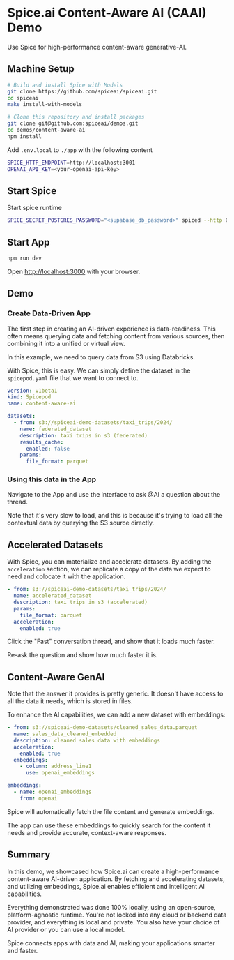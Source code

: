 # Spice.ai Content-Aware AI (CAAI) Demo

Use Spice for high-performance content-aware generative-AI.

## Machine Setup

```bash
# Build and install Spice with Models
git clone https://github.com/spiceai/spiceai.git
cd spiceai
make install-with-models

# Clone this repository and install packages
git clone git@github.com:spiceai/demos.git
cd demos/content-aware-ai
npm install
```

Add `.env.local` to `./app` with the following content

```bash
SPICE_HTTP_ENDPOINT=http://localhost:3001
OPENAI_API_KEY=<your-openai-api-key>
```

## Start Spice

Start spice runtime

```bash
SPICE_SECRET_POSTGRES_PASSWORD="<supabase_db_password>" spiced --http 0.0.0.0:3001
```

## Start App

```bash
npm run dev
```

Open [http://localhost:3000](http://localhost:3000) with your browser.

## Demo

### Create Data-Driven App

The first step in creating an AI-driven experience is data-readiness. This often means querying data and fetching content from various sources, then combining it into a unified or virtual view.

In this example, we need to query data from S3 using Databricks.

With Spice, this is easy. We can simply define the dataset in the `spicepod.yaml` file that we want to connect to.

```yaml
version: v1beta1
kind: Spicepod
name: content-aware-ai

datasets:
  - from: s3://spiceai-demo-datasets/taxi_trips/2024/
    name: federated_dataset
    description: taxi trips in s3 (federated)
    results_cache:
      enabled: false
    params:
      file_format: parquet
```

### Using this data in the App

Navigate to the App and use the interface to ask @AI a question about the thread.

Note that it's very slow to load, and this is because it's trying to load all the contextual data by querying the S3 source directly.

## Accelerated Datasets

With Spice, you can materialize and accelerate datasets. By adding the `acceleration` section, we can replicate a copy of the data we expect to need and colocate it with the application.

```yaml
- from: s3://spiceai-demo-datasets/taxi_trips/2024/
  name: accelerated_dataset
  description: taxi trips in s3 (accelerated)
  params:
    file_format: parquet
  acceleration:
    enabled: true
```

Click the "Fast" conversation thread, and show that it loads much faster.

Re-ask the question and show how much faster it is.

## Content-Aware GenAI

Note that the answer it provides is pretty generic. It doesn't have access to all the data it needs, which is stored in files.

To enhance the AI capabilities, we can add a new dataset with embeddings:

```yaml
- from: s3://spiceai-demo-datasets/cleaned_sales_data.parquet
  name: sales_data_cleaned_embedded
  description: cleaned sales data with embeddings
  acceleration:
    enabled: true
  embeddings:
    - column: address_line1
      use: openai_embeddings

embeddings:
  - name: openai_embeddings
    from: openai
```

Spice will automatically fetch the file content and generate embeddings.

The app can use these embeddings to quickly search for the content it needs and provide accurate, context-aware responses.

## Summary

In this demo, we showcased how Spice.ai can create a high-performance content-aware AI-driven application. By fetching and accelerating datasets, and utilizing embeddings, Spice.ai enables efficient and intelligent AI capabilities.

Everything demonstrated was done 100% locally, using an open-source, platform-agnostic runtime. You're not locked into any cloud or backend data provider, and everything is local and private. You also have your choice of AI provider or you can use a local model.

Spice connects apps with data and AI, making your applications smarter and faster.
